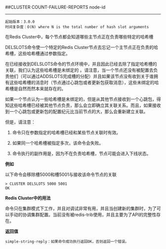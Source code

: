 ##CLUSTER COUNT-FAILURE-REPORTS node-id

----------

    起始版本：3.0.0
    时间复杂度：O(N) where N is the total number of hash slot arguments

在Redis Cluster中，每个节点都会知道哪些主节点正在负责哪些特定的哈希槽

DELSLOTS命令使一个特定的Redis Cluster节点去忘记一个主节点正在负责的哈希槽，这些哈希槽通过参数指定。

在已经接收到DELSLOTS命令的节点环境中，并且因此已经去除了指定哈希槽的关联，我们认为这些哈希槽是未绑定的 。请注意，当一个节点还没有被配置去负责他们（可以通过ADDSLOTS完成槽的分配）并且如果该节点没有收到关于谁拥有这些哈希槽的消息时（节点通过心跳包或者更新包获取消息），这些未绑定的哈希槽是自然而然本来就存在的。

如果一个节点认为一些哈希槽是未绑定的，但是从其他节点接收到一个心跳包，得知这些哈希槽已经被其他节点负责，那么会立即确立其关联关系。而且，如果接收到一个心跳包或更新包的配置纪元比当前节点的大，那么会重新建立关联。

但是，请注意：

1. 命令只在参数指定的哈希槽已经和某些节点关联时有效。

2. 如果同一个哈希槽被指定多次，该命令会失败。

3. 命令执行的副作用是，因为不在负责哈希槽，节点可能会进入下线状态。

**例如**

以下命令会移除槽5000和槽5001与接收该命令节点的关联

```
> CLUSTER DELSLOTS 5000 5001
OK
```

**Redis Cluster中的用法**

命令只在集群模式下工作，并且对调试非常有用，并且当创建新的集群时，为了可以手动的协调集群配置。当前没有被redis-trib使用，并且主要为了API的完整性存在。

**返回值**

    simple-string-reply：如果命令成功执行返回OK，否则返回一个错误。